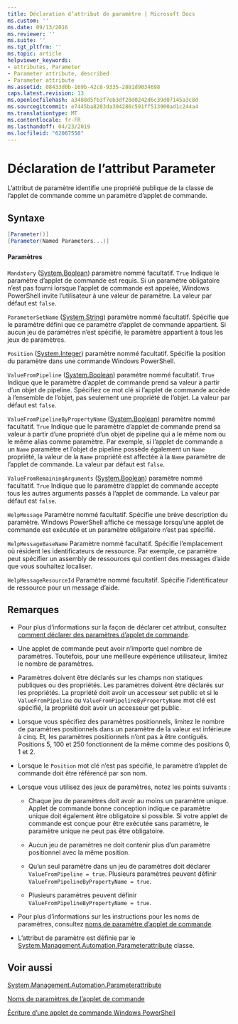 ```yaml
---
title: Déclaration d’attribut de paramètre | Microsoft Docs
ms.custom: ''
ms.date: 09/13/2016
ms.reviewer: ''
ms.suite: ''
ms.tgt_pltfrm: ''
ms.topic: article
helpviewer_keywords:
- attributes, Parameter
- Parameter attribute, described
- Parameter attribute
ms.assetid: 08433d0b-169b-42c8-9335-2881d9034698
caps.latest.revision: 13
ms.openlocfilehash: a3488d5fb3f7eb3df28d0242d6c39d07145a3c8d
ms.sourcegitcommit: e7445ba8203da304286c591ff513900ad1c244a4
ms.translationtype: MT
ms.contentlocale: fr-FR
ms.lasthandoff: 04/23/2019
ms.locfileid: "62067550"
---
```

# <a name="parameter-attribute-declaration"></a>Déclaration de l’attribut Parameter

L’attribut de paramètre identifie une propriété publique de la classe de l’applet de commande comme un paramètre d’applet de commande.

## <a name="syntax"></a>Syntaxe

```csharp
[Parameter()]
[Parameter(Named Parameters...)]
```

#### <a name="parameters"></a>Paramètres

`Mandatory` ([System.Boolean](/dotnet/api/System.Boolean)) paramètre nommé facultatif. `True` Indique le paramètre d’applet de commande est requis. Si un paramètre obligatoire n’est pas fourni lorsque l’applet de commande est appelée, Windows PowerShell invite l’utilisateur à une valeur de paramètre. La valeur par défaut est `false`.

`ParameterSetName` ([System.String](/dotnet/api/System.String)) paramètre nommé facultatif. Spécifie que le paramètre défini que ce paramètre d’applet de commande appartient. Si aucun jeu de paramètres n’est spécifié, le paramètre appartient à tous les jeux de paramètres.

`Position` ([System.Integer](/dotnet/api/System.Integer)) paramètre nommé facultatif. Spécifie la position du paramètre dans une commande Windows PowerShell.

`ValueFromPipeline` ([System.Boolean](/dotnet/api/System.Boolean)) paramètre nommé facultatif. `True` Indique que le paramètre d’applet de commande prend sa valeur à partir d’un objet de pipeline. Spécifiez ce mot clé si l’applet de commande accède à l’ensemble de l’objet, pas seulement une propriété de l’objet. La valeur par défaut est `false`.

`ValueFromPipelineByPropertyName` ([System.Boolean](/dotnet/api/System.Boolean)) paramètre nommé facultatif. `True` Indique que le paramètre d’applet de commande prend sa valeur à partir d’une propriété d’un objet de pipeline qui a le même nom ou le même alias comme paramètre. Par exemple, si l’applet de commande a un `Name` paramètre et l’objet de pipeline possède également un `Name` propriété, la valeur de la `Name` propriété est affectée à la `Name` paramètre de l’applet de commande. La valeur par défaut est `false`.

`ValueFromRemainingArguments` ([System.Boolean](/dotnet/api/System.Boolean)) paramètre nommé facultatif. `True` Indique que le paramètre d’applet de commande accepte tous les autres arguments passés à l’applet de commande. La valeur par défaut est `false`.

`HelpMessage` Paramètre nommé facultatif. Spécifie une brève description du paramètre. Windows PowerShell affiche ce message lorsqu’une applet de commande est exécutée et un paramètre obligatoire n’est pas spécifié.

`HelpMessageBaseName` Paramètre nommé facultatif. Spécifie l’emplacement où résident les identificateurs de ressource. Par exemple, ce paramètre peut spécifier un assembly de ressources qui contient des messages d’aide que vous souhaitez localiser.

`HelpMessageResourceId` Paramètre nommé facultatif. Spécifie l’identificateur de ressource pour un message d’aide.

## <a name="remarks"></a>Remarques

- Pour plus d’informations sur la façon de déclarer cet attribut, consultez [comment déclarer des paramètres d’applet de commande](./how-to-declare-cmdlet-parameters.md).

- Une applet de commande peut avoir n’importe quel nombre de paramètres. Toutefois, pour une meilleure expérience utilisateur, limitez le nombre de paramètres.

- Paramètres doivent être déclarés sur les champs non statiques publiques ou des propriétés. Les paramètres doivent être déclarés sur les propriétés. La propriété doit avoir un accesseur set public et si le `ValueFromPipeline` ou `ValueFromPipelineByPropertyName` mot clé est spécifié, la propriété doit avoir un accesseur get public.

- Lorsque vous spécifiez des paramètres positionnels, limitez le nombre de paramètres positionnels dans un paramètre de la valeur est inférieure à cinq. Et, les paramètres positionnels n’ont pas à être contiguës. Positions 5, 100 et 250 fonctionnent de la même comme des positions 0, 1 et 2.

- Lorsque le `Position` mot clé n’est pas spécifié, le paramètre d’applet de commande doit être référencé par son nom.

- Lorsque vous utilisez des jeux de paramètres, notez les points suivants :

    - Chaque jeu de paramètres doit avoir au moins un paramètre unique. Applet de commande bonne conception indique ce paramètre unique doit également être obligatoire si possible. Si votre applet de commande est conçue pour être exécutée sans paramètre, le paramètre unique ne peut pas être obligatoire.

    - Aucun jeu de paramètres ne doit contenir plus d’un paramètre positionnel avec la même position.

    - Qu’un seul paramètre dans un jeu de paramètres doit déclarer `ValueFromPipeline = true`. Plusieurs paramètres peuvent définir `ValueFromPipelineByPropertyName = true`.

    - Plusieurs paramètres peuvent définir `ValueFromPipelineByPropertyName = true`.

- Pour plus d’informations sur les instructions pour les noms de paramètres, consultez [noms de paramètre d’applet de commande](standard-cmdlet-parameter-names-and-types.md).

- L’attribut de paramètre est définie par le [System.Management.Automation.Parameterattribute](/dotnet/api/System.Management.Automation.ParameterAttribute) classe.

## <a name="see-also"></a>Voir aussi

[System.Management.Automation.Parameterattribute](/dotnet/api/System.Management.Automation.ParameterAttribute)

[Noms de paramètres de l’applet de commande](standard-cmdlet-parameter-names-and-types.md)

[Écriture d’une applet de commande Windows PowerShell](./writing-a-windows-powershell-cmdlet.md)
